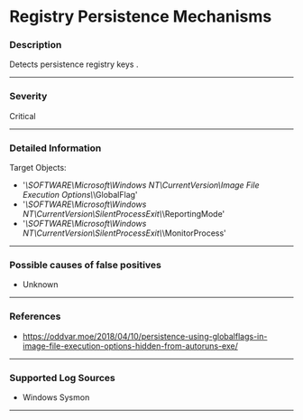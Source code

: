 # Registry Persistence Mechanisms
### Description

Detects persistence registry keys .

-------------------
### Severity

Critical

-------------------
### Detailed Information

Target Objects: 
  - '*\SOFTWARE\Microsoft\Windows NT\CurrentVersion\Image File Execution Options\\*\GlobalFlag'
  - '*\SOFTWARE\Microsoft\Windows NT\CurrentVersion\SilentProcessExit\\*\ReportingMode'
  - '*\SOFTWARE\Microsoft\Windows NT\CurrentVersion\SilentProcessExit\\*\MonitorProcess'

-------------------
### Possible causes of false positives

- Unknown

-------------------
### References

- https://oddvar.moe/2018/04/10/persistence-using-globalflags-in-image-file-execution-options-hidden-from-autoruns-exe/

-------------------
### Supported Log Sources

- Windows Sysmon

-------------------
